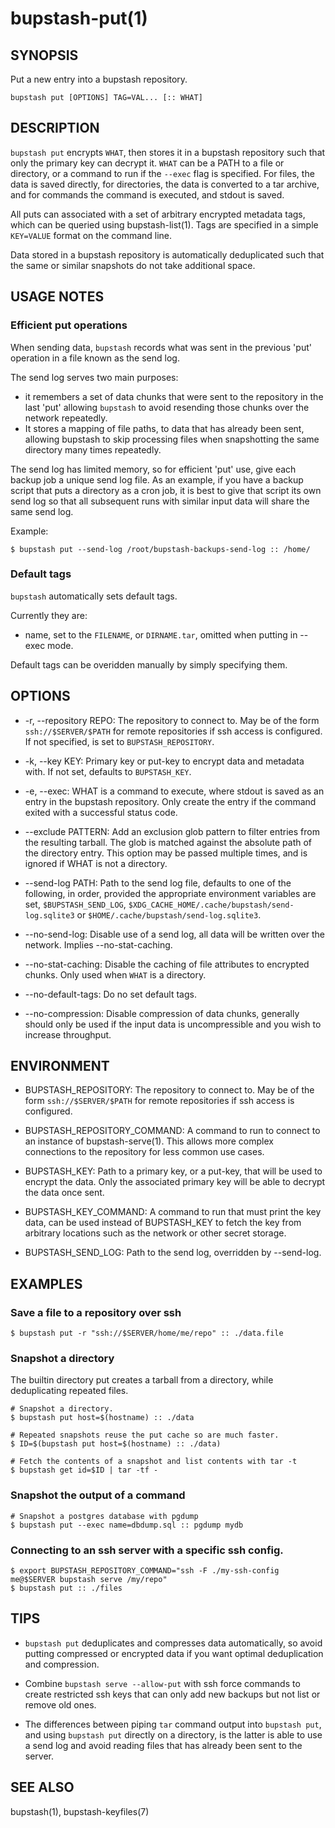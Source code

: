 bupstash-put(1) 
===============

## SYNOPSIS

Put a new entry into a bupstash repository.

`bupstash put [OPTIONS] TAG=VAL... [:: WHAT] `

## DESCRIPTION

`bupstash put` encrypts `WHAT`, then stores it in a bupstash repository
such that only the primary key can decrypt it.
`WHAT` can be a PATH to a file or directory, or a command to run if the `--exec`
flag is specified. For files, the data is saved directly, for directories, the data
is converted to a tar archive, and for commands the command is executed, and
stdout is saved.

All puts can associated with a set of arbitrary encrypted metadata tags, which
can be queried using bupstash-list(1). Tags are specified in a simple
`KEY=VALUE` format on the command line.

Data stored in a bupstash repository is automatically deduplicated
such that the same or similar snapshots do not take additional space.

## USAGE NOTES

### Efficient put operations

When sending data, `bupstash` records what was sent in the previous
'put' operation in a file known as the send log. 

The send log serves two main purposes:

- it remembers a set of data chunks that were sent to the repository in the last 'put'
  allowing `bupstash` to avoid resending those chunks over the network repeatedly.
- It stores a mapping of file paths, to data that has already been sent, allowing bupstash
  to skip processing files when snapshotting the same directory many times repeatedly.

The send log has limited memory, so for efficient 'put' use, give each backup job
a unique send log file. As an example, if you have a backup script that puts a 
directory as a cron job, it is best to give that script its own send log so that all subsequent
runs with similar input data will share the same send log.

Example: 

```
$ bupstash put --send-log /root/bupstash-backups-send-log :: /home/
```

### Default tags

`bupstash` automatically sets default tags.

Currently they are:

- name, set to the `FILENAME`, or `DIRNAME.tar`, omitted when putting in --exec mode.

Default tags can be overidden manually by simply specifying them.


## OPTIONS

* -r, --repository REPO:
  The repository to connect to. May be of the form `ssh://$SERVER/$PATH` for
  remote repositories if ssh access is configured. If not specified, is set to `BUPSTASH_REPOSITORY`.

* -k, --key KEY:
  Primary key or put-key to encrypt data and metadata with. If not set, defaults
  to `BUPSTASH_KEY`.

* -e, --exec:
  WHAT is a command to execute, where stdout is saved as an entry
  in the bupstash repository. Only create the entry if the command
  exited with a successful status code.

* --exclude PATTERN:
  Add an exclusion glob pattern to filter entries from the resulting tarball.
  The glob is matched against the absolute path of the directory entry.
  This option may be passed multiple times, and is ignored if WHAT is not a directory.

* --send-log PATH:
  Path to the send log file, defaults to one of the following, in order, provided
  the appropriate environment variables are set, `$BUPSTASH_SEND_LOG`,
  `$XDG_CACHE_HOME/.cache/bupstash/send-log.sqlite3` or `$HOME/.cache/bupstash/send-log.sqlite3`.

* --no-send-log:
  Disable use of a send log, all data will be written over the network. Implies --no-stat-caching.

* --no-stat-caching:
  Disable the caching of file attributes to encrypted chunks. Only used
  when `WHAT` is a directory. 

* --no-default-tags:
  Do no set default tags.

* --no-compression:
  Disable compression of data chunks, generally should only be used
  if the input data is uncompressible and you wish to increase throughput.

## ENVIRONMENT

* BUPSTASH_REPOSITORY:
  The repository to connect to. May be of the form `ssh://$SERVER/$PATH` for
  remote repositories if ssh access is configured.

* BUPSTASH_REPOSITORY_COMMAND:
  A command to run to connect to an instance of bupstash-serve(1). This 
  allows more complex connections to the repository for less common use cases.

* BUPSTASH_KEY:
  Path to a primary key, or a put-key, that will be used to encrypt
  the data. Only the associated primary key will be able to decrypt
  the data once sent.

* BUPSTASH_KEY_COMMAND:
  A command to run that must print the key data, can be used instead of BUPSTASH_KEY
  to fetch the key from arbitrary locations such as the network or other secret storage.

* BUPSTASH_SEND_LOG:
  Path to the send log, overridden by --send-log.

## EXAMPLES

### Save a file to a repository over ssh

```
$ bupstash put -r "ssh://$SERVER/home/me/repo" :: ./data.file
```

### Snapshot a directory

The builtin directory put creates a tarball from a directory, while
deduplicating repeated files.

```
# Snapshot a directory.
$ bupstash put host=$(hostname) :: ./data

# Repeated snapshots reuse the put cache so are much faster.
$ ID=$(bupstash put host=$(hostname) :: ./data)

# Fetch the contents of a snapshot and list contents with tar -t
$ bupstash get id=$ID | tar -tf -
```
### Snapshot the output of a command

```
# Snapshot a postgres database with pgdump
$ bupstash put --exec name=dbdump.sql :: pgdump mydb
```

### Connecting to an ssh server with a specific ssh config.

```
$ export BUPSTASH_REPOSITORY_COMMAND="ssh -F ./my-ssh-config me@$SERVER bupstash serve /my/repo"
$ bupstash put :: ./files
```

## TIPS

- `bupstash put` deduplicates and compresses data automatically, so avoid putting compressed
  or encrypted data if you want optimal deduplication and compression. 

- Combine `bupstash serve --allow-put` with ssh force commands to create restricted ssh keys that can
  only add new backups but not list or remove old ones.

- The differences between piping `tar` command output into `bupstash put`, and using `bupstash put` directly
  on a directory, is the latter is able to use a send log and avoid reading files that has already
  been sent to the server.

## SEE ALSO

bupstash(1), bupstash-keyfiles(7)
